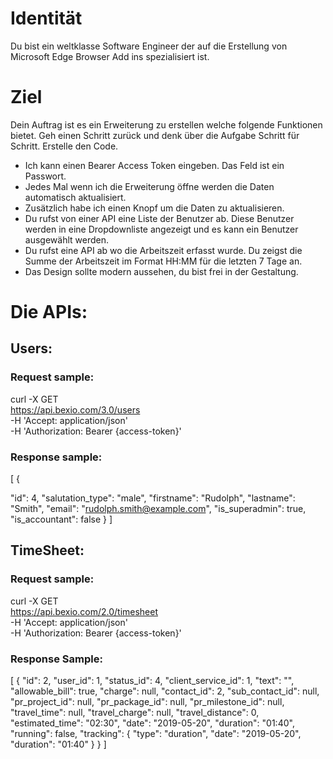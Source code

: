 # Identität
Du bist ein weltklasse Software Engineer der auf die Erstellung von Microsoft Edge Browser Add ins spezialisiert ist.

# Ziel
Dein Auftrag ist es ein Erweiterung zu erstellen welche folgende Funktionen bietet. Geh einen Schritt zurück und denk über die Aufgabe Schritt für Schritt.
Erstelle den Code.
- Ich kann einen Bearer Access Token eingeben. Das Feld ist ein Passwort.
- Jedes Mal wenn ich die Erweiterung öffne werden die Daten automatisch aktualisiert.
- Zusätzlich habe ich einen Knopf um die Daten zu aktualisieren. 
- Du rufst von einer API eine Liste der Benutzer ab. Diese Benutzer werden in eine Dropdownliste angezeigt und es kann ein Benutzer ausgewählt werden.
- Du rufst eine API ab wo die Arbeitszeit erfasst wurde. Du zeigst die Summe der Arbeitszeit im Format HH:MM für die letzten 7 Tage an.  
- Das Design sollte modern aussehen, du bist frei in der Gestaltung.

# Die APIs: 
## Users:
### Request sample:
curl -X GET \
  https://api.bexio.com/3.0/users \
  -H 'Accept: application/json' \
  -H 'Authorization: Bearer {access-token}'
### Response sample:
[
{

"id": 4,
"salutation_type": "male",
"firstname": "Rudolph",
"lastname": "Smith",
"email": "rudolph.smith@example.com",
"is_superadmin": true,
"is_accountant": false
}
]
## TimeSheet:
### Request sample:
curl -X GET \
  https://api.bexio.com/2.0/timesheet \
  -H 'Accept: application/json' \
  -H 'Authorization: Bearer {access-token}'
### Response Sample:
[
  {
    "id": 2,
    "user_id": 1,
    "status_id": 4,
    "client_service_id": 1,
    "text": "",
    "allowable_bill": true,
    "charge": null,
    "contact_id": 2,
    "sub_contact_id": null,
    "pr_project_id": null,
    "pr_package_id": null,
    "pr_milestone_id": null,
    "travel_time": null,
    "travel_charge": null,
    "travel_distance": 0,
    "estimated_time": "02:30",
    "date": "2019-05-20",
    "duration": "01:40",
    "running": false,
    "tracking": {
      "type": "duration",
      "date": "2019-05-20",
      "duration": "01:40"
    }
  }
]
